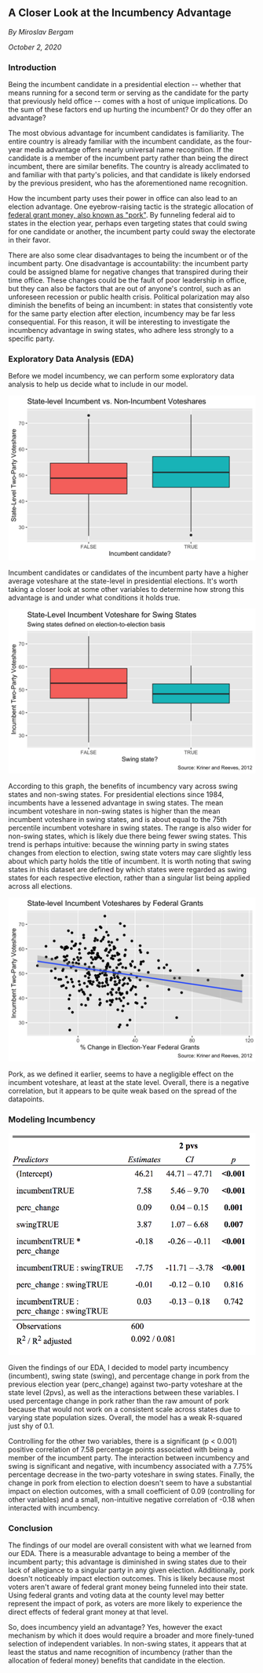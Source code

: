 ## A Closer Look at the Incumbency Advantage

_By Miroslav Bergam_

_October 2, 2020_

### Introduction

Being the incumbent candidate in a presidential election -- whether that means running for a second term or serving as the candidate for the party that previously held office -- comes with a host of unique implications. Do the sum of these factors end up hurting the incumbent? Or do they offer an advantage? 

The most obvious advantage for incumbent candidates is familiarity. The entire country is already familiar with the incumbent candidate, as the four-year media advantage offers nearly universal name recognition. If the candidate is a member of the incumbent party rather than being the direct incumbent, there are similar benefits. The country is already acclimated to and familiar with that party's policies, and that candidate is likely endorsed by the previous president, who has the aforementioned name recognition. 

How the incumbent party uses their power in office can also lead to an election advantage. One eyebrow-raising tactic is the strategic allocation of [federal grant money, also known as "pork"](https://hollis.harvard.edu/primo-explore/fulldisplay?docid=TN_cdi_proquest_journals_1018073231&context=PC&vid=HVD2&search_scope=everything&tab=everything&lang=en_US). By funneling federal aid to states in the election year, perhaps even targeting states that could swing for one candidate or another, the incumbent party could sway the electorate in their favor. 

There are also some clear disadvantages to being the incumbent or of the incumbent party. One disadvantage is accountability: the incumbent party could be assigned blame for negative changes that transpired during their time office. These changes could be the fault of poor leadership in office, but they can also be factors that are out of anyone's control, such as an unforeseen recession or public health crisis. Political polarization may also diminish the benefits of being an incumbent: in states that consistently vote for the same party election after election, incumbency may be far less consequential. For this reason, it will be interesting to investigate the incumbency advantage in swing states, who adhere less strongly to a specific party.

### Exploratory Data Analysis (EDA)

Before we model incumbency, we can perform some exploratory data analysis to help us decide what to include in our model. 

![](../figures/incumbent_box.jpg)

Incumbent candidates or candidates of the incumbent party have a higher average voteshare at the state-level in presidential elections. It's worth taking a closer look at some other variables to determine how strong this advantage is and under what conditions it holds true. 

![](../figures/incumbent_swing.jpg)

According to this graph, the benefits of incumbency vary across swing states and non-swing states. For presidential elections since 1984, incumbents have a lessened advantage in swing states. The mean incumbent voteshare in non-swing states is higher than the mean incumbent voteshare in swing states, and is about equal to the 75th percentile incumbent voteshare in swing states. The range is also wider for non-swing states, which is likely due there being fewer swing states.
This trend is perhaps intuitive: because the winning party in swing states changes from election to election, swing state voters may care slightly less about which party holds the title of incumbent. 
It is worth noting that swing states in this dataset are defined by which states were regarded as swing states for each respective election, rather than a singular list being applied across all elections. 

![](../figures/incumbent_grants.jpg)

Pork, as we defined it earlier, seems to have a negligible effect on the incumbent voteshare, at least at the state level. Overall, there is a negative correlation, but it appears to be quite weak based on the spread of the datapoints. 

### Modeling Incumbency

![](../figures/incumbent_table.png)

Given the findings of our EDA, I decided to model party incumbency (incumbent), swing state (swing), and percentage change in pork from the previous election year (perc_change) against two-party voteshare at the state level (2pvs), as well as the interactions between these variables. I used percentage change in pork rather than the raw amount of pork because that would not work on a consistent scale across states due to varying state population sizes. Overall, the model has a weak R-squared just shy of 0.1. 

Controlling for the other two variables, there is a significant (p < 0.001) positive correlation of 7.58 percentage points associated with being a member of the incumbent party. The interaction between incumbency and swing is significant and negative, with incumbency associated with a 7.75% percentage decrease in the two-party voteshare in swing states. Finally, the change in pork from election to election doesn't seem to have a substantial impact on election outcomes, with a small coefficient of 0.09 (controlling for other variables) and a small, non-intuitive negative correlation of -0.18 when interacted with incumbency. 

### Conclusion

The findings of our model are overall consistent with what we learned from our EDA. There is a measurable advantage to being a member of the incumbent party; this advantage is diminished in swing states due to their lack of allegiance to a singular party in any given election. Additionally, pork doesn't noticeably impact election outcomes. This is likely because most voters aren't aware of federal grant money being funneled into their state. Using federal grants and voting data at the county level may better represent the impact of pork, as voters are more likely to experience the direct effects of federal grant money at that level. 

So, does incumbency yield an advantage? Yes, however the exact mechanism by which it does would require a broader and more finely-tuned selection of independent variables. In non-swing states, it appears that at least the status and name recognition of incumbency (rather than the allocation of federal money) benefits that candidate in the election. 
